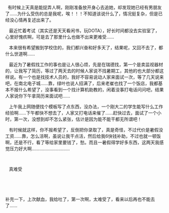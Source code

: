 <div id="sina_keyword_ad_area2" class="articalContent  ">
			<p>&nbsp;<wbr>&nbsp;<wbr>
有时候上天真是能捉弄人啊，刚刚准备放开身心去追她，却发现她已经有男朋友了……为什么受伤的总是我呢，唉！！！不知道该说什么了，情况挺复杂，但是已经没心情再复述出来了。</P>
<p>&nbsp;<wbr>&nbsp;<wbr>&nbsp;<wbr>
最近忙着考试（其实还是天天看闲书，玩DOTA），好长时间都没去实验室了，心里好愧疚啊，可是去了那里什么也做不出来更难受……</P>
<p>&nbsp;<wbr>&nbsp;<wbr>&nbsp;<wbr>
本来很有希望搬到学校住的，我们都兴奋和好多天了，结果呢，又回不去了，都什么世道啊……</P>
<p>&nbsp;<wbr>&nbsp;<wbr>&nbsp;<wbr>
最近为了暑假找工作的事也是让人很心烦，先是在瑞德找，第一个是卖监视器材的，让我写了简历，等过了两天去的时候人家说不找暑期工，其他的也大部分都这样说。有一个也是找技术人员的，我好不容易说动人家来面试一次，等了几天说来吧，在南北电子城……靠，绿叶也说人招满了，后来老崔也找了一个饭店，我都基本不报什么希望了，没事看到一个找计算机助教的，闲着没事打电话问问吧，结果人家说你下午拿简历来面试吧……</P>
<p>&nbsp;<wbr>&nbsp;<wbr>&nbsp;<wbr>
上午我上网随便找个模板写了点东西，没办法，一个刚大二的学生能写什么工作经验啊……下午都快不想去了，人家又打电话来催了……赶快过去，面试了一个小时，第一次，没想到却不怎么紧张，估计是因为能不能干都无所谓吧！</P>
<p>&nbsp;<wbr>&nbsp;<wbr>&nbsp;<wbr>
有时候就这样，你不报希望了，反倒把你录取了，真是奇怪，不过代价是暑假没工资……靠，怎么活啊，虽说让我干点活，然后给我6快钱补助，不过也就一顿饭啊，还是不行，看了等给家里要钱了，愁。而且一暑假得学好多东西，这两天我感觉压力好大啊…………………………</P>
<p>&nbsp;<wbr></P>
<p>&nbsp;<wbr>&nbsp;<wbr> 真难受</P>
<p>&nbsp;<wbr></P>
<p>&nbsp;<wbr></P>
<p>补充一下，上次献血，我给吐了，第一次啊，太难受了，看来以后再也不能去了……</P>							
		</div>